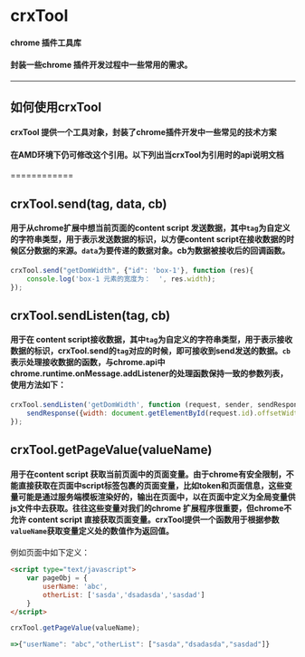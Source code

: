 # crxTool
#### chrome 插件工具库
#### 封装一些chrome 插件开发过程中一些常用的需求。

-------------------

## 如何使用crxTool
#### crxTool 提供一个工具对象，封装了chrome插件开发中一些常见的技术方案
#### 在AMD环境下仍可修改这个引用。以下列出当crxTool为引用时的api说明文档

============

## crxTool.send(tag, data, cb) 

#### 用于从chrome扩展中想当前页面的content script 发送数据，其中`tag`为自定义的字符串类型，用于表示发送数据的标识，以方便content script在接收数据的时候区分数据的来源。`data`为要传递的数据对象。cb为数据被接收后的回调函数。

```javascript
crxTool.send("getDomWidth", {"id": 'box-1'}, function (res){
	console.log('box-1 元素的宽度为：  ', res.width);
});

```

## crxTool.sendListen(tag, cb)

#### 用于在 content script接收数据，其中`tag`为自定义的字符串类型，用于表示接收数据的标识，crxTool.send的`tag`对应的时候，即可接收到send发送的数据。`cb`表示处理接收数据的函数，与chrome.api中chrome.runtime.onMessage.addListener的处理函数保持一致的参数列表，使用方法如下：

```javascript
crxTool.sendListen('getDomWidth', function (request, sender, sendResponse){
	sendResponse({width: document.getElementById(request.id).offsetWidth});
});


```

## crxTool.getPageValue(valueName)
#### 用于在content script 获取当前页面中的页面变量。由于chrome有安全限制，不能直接获取在页面中script标签包裹的页面变量，比如token和页面信息，这些变量可能是通过服务端模板渲染好的，输出在页面中，以在页面中定义为全局变量供js文件中去获取。往往这些变量对我们的chrome 扩展程序很重要，但chrome不允许 content script 直接获取页面变量。crxTool提供一个函数用于根据参数 `valueName`获取变量定义处的数值作为返回值。

例如页面中如下定义：

``` html
<script type="text/javascript">
	var pageObj = {
		userName: 'abc',
		otherList: ['sasda','dsadasda','sasdad']
	}
</script>

```

```javascript
crxTool.getPageValue(valueName);

=>{"userName": "abc","otherList": ["sasda","dsadasda","sasdad"]}

```
